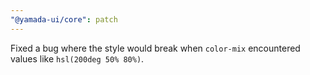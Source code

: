 ```yaml
---
"@yamada-ui/core": patch
---
```


Fixed a bug where the style would break when `color-mix` encountered values like `hsl(200deg 50% 80%)`.
